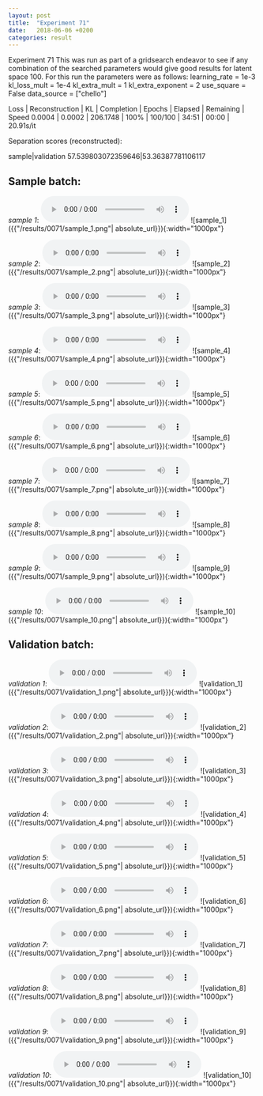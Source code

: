 ```yaml
---
layout: post
title:  "Experiment 71"
date:   2018-06-06 +0200
categories: result
---
```

Experiment 71
This was run as part of a gridsearch endeavor to see if any combination of the searched parameters would give good results for latent space 100.
For this run the parameters were as follows:
learning_rate = 1e-3
kl_loss_mult = 1e-4
kl_extra_mult = 1
kl_extra_exponent = 2
use_square = False
data_source = ["chello"]

Loss | Reconstruction | KL | Completion | Epochs | Elapsed | Remaining | Speed
0.0004 | 0.0002 | 206.1748 | 100% | 100/100 | 34:51 | 00:00 | 20.91s/it

Separation scores (reconstructed):

sample|validation
57.539803072359646|53.36387781106117

## **Sample batch**:
_sample 1_:
<audio src="/ResultsOverview/results/0071/sample_1.wav" controls preload></audio>
![sample_1]({{"/results/0071/sample_1.png"| absolute_url}}){:width="1000px"}

_sample 2_:
<audio src="/ResultsOverview/results/0071/sample_2.wav" controls preload></audio>
![sample_2]({{"/results/0071/sample_2.png"| absolute_url}}){:width="1000px"}

_sample 3_:
<audio src="/ResultsOverview/results/0071/sample_3.wav" controls preload></audio>
![sample_3]({{"/results/0071/sample_3.png"| absolute_url}}){:width="1000px"}

_sample 4_:
<audio src="/ResultsOverview/results/0071/sample_4.wav" controls preload></audio>
![sample_4]({{"/results/0071/sample_4.png"| absolute_url}}){:width="1000px"}

_sample 5_:
<audio src="/ResultsOverview/results/0071/sample_5.wav" controls preload></audio>
![sample_5]({{"/results/0071/sample_5.png"| absolute_url}}){:width="1000px"}

_sample 6_:
<audio src="/ResultsOverview/results/0071/sample_6.wav" controls preload></audio>
![sample_6]({{"/results/0071/sample_6.png"| absolute_url}}){:width="1000px"}

_sample 7_:
<audio src="/ResultsOverview/results/0071/sample_7.wav" controls preload></audio>
![sample_7]({{"/results/0071/sample_7.png"| absolute_url}}){:width="1000px"}

_sample 8_:
<audio src="/ResultsOverview/results/0071/sample_8.wav" controls preload></audio>
![sample_8]({{"/results/0071/sample_8.png"| absolute_url}}){:width="1000px"}

_sample 9_:
<audio src="/ResultsOverview/results/0071/sample_9.wav" controls preload></audio>
![sample_9]({{"/results/0071/sample_9.png"| absolute_url}}){:width="1000px"}

_sample 10_:
<audio src="/ResultsOverview/results/0071/sample_10.wav" controls preload></audio>
![sample_10]({{"/results/0071/sample_10.png"| absolute_url}}){:width="1000px"}

## **Validation batch**:
_validation 1_:
<audio src="/ResultsOverview/results/0071/validation_1.wav" controls preload></audio>
![validation_1]({{"/results/0071/validation_1.png"| absolute_url}}){:width="1000px"}

_validation 2_:
<audio src="/ResultsOverview/results/0071/validation_2.wav" controls preload></audio>
![validation_2]({{"/results/0071/validation_2.png"| absolute_url}}){:width="1000px"}

_validation 3_:
<audio src="/ResultsOverview/results/0071/validation_3.wav" controls preload></audio>
![validation_3]({{"/results/0071/validation_3.png"| absolute_url}}){:width="1000px"}

_validation 4_:
<audio src="/ResultsOverview/results/0071/validation_4.wav" controls preload></audio>
![validation_4]({{"/results/0071/validation_4.png"| absolute_url}}){:width="1000px"}

_validation 5_:
<audio src="/ResultsOverview/results/0071/validation_5.wav" controls preload></audio>
![validation_5]({{"/results/0071/validation_5.png"| absolute_url}}){:width="1000px"}

_validation 6_:
<audio src="/ResultsOverview/results/0071/validation_6.wav" controls preload></audio>
![validation_6]({{"/results/0071/validation_6.png"| absolute_url}}){:width="1000px"}

_validation 7_:
<audio src="/ResultsOverview/results/0071/validation_7.wav" controls preload></audio>
![validation_7]({{"/results/0071/validation_7.png"| absolute_url}}){:width="1000px"}

_validation 8_:
<audio src="/ResultsOverview/results/0071/validation_8.wav" controls preload></audio>
![validation_8]({{"/results/0071/validation_8.png"| absolute_url}}){:width="1000px"}

_validation 9_:
<audio src="/ResultsOverview/results/0071/validation_9.wav" controls preload></audio>
![validation_9]({{"/results/0071/validation_9.png"| absolute_url}}){:width="1000px"}

_validation 10_:
<audio src="/ResultsOverview/results/0071/validation_10.wav" controls preload></audio>
![validation_10]({{"/results/0071/validation_10.png"| absolute_url}}){:width="1000px"}
